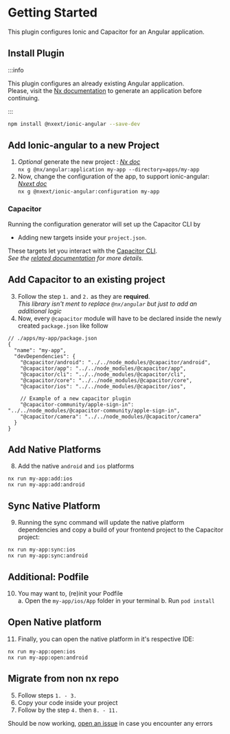 # Getting Started

This plugin configures Ionic and Capacitor for an Angular application.

## Install Plugin

:::info

This plugin configures an already existing Angular application.  
Please, visit the [Nx documentation](https://nx.dev/nx-api/angular) to generate an application before continuing.

:::

```bash
npm install @nxext/ionic-angular --save-dev
```

## Add Ionic-angular to a new Project

1. _Optional_ generate the new project : _[Nx doc](https://nx.dev/nx-api/angular)_  
   `nx g @nx/angular:application my-app --directory=apps/my-app`
2. Now, change the configuration of the app, to support ionic-angular: _[Nxext doc](./generators)_  
   `nx g @nxext/ionic-angular:configuration my-app`

### Capacitor

Running the configuration generator will set up the Capacitor CLI by

- Adding new targets inside your `project.json`.

These targets let you interact with the [Capacitor CLI](https://capacitorjs.com/docs/cli).  
_See the [related documentation](/docs/capacitor/overview) for more details._

## Add Capacitor to an existing project

3. Follow the step `1.` and `2.` as they are **required**.  
   _This library isn't ment to replace `@nx/angular` but just to add an additional logic_
4. Now, every `@capacitor` module will have to be declared inside the newly created `package.json` like follow

```jsonc
// ./apps/my-app/package.json
{
  "name": "my-app",
  "devDependencies": {
    "@capacitor/android": "../../node_modules/@capacitor/android",
    "@capacitor/app": "../../node_modules/@capacitor/app",
    "@capacitor/cli": "../../node_modules/@capacitor/cli",
    "@capacitor/core": "../../node_modules/@capacitor/core",
    "@capacitor/ios": "../../node_modules/@capacitor/ios",

    // Example of a new capacitor plugin
    "@capacitor-community/apple-sign-in": "../../node_modules/@capacitor-community/apple-sign-in",
    "@capacitor/camera": "../../node_modules/@capacitor/camera"
  }
}
```

## Add Native Platforms

8. Add the native `android` and `ios` platforms

```
nx run my-app:add:ios
nx run my-app:add:android
```

## Sync Native Platform

9. Running the sync command will update the native platform dependencies and copy a build of your frontend project to the Capacitor project:

```
nx run my-app:sync:ios
nx run my-app:sync:android
```

## Additional: Podfile

10. You may want to, (re)init your Podfile  
    a. Open the `my-app/ios/App` folder in your terminal
    b. Run `pod install`

## Open Native platform

11. Finally, you can open the native platform in it's respective IDE:

```
nx run my-app:open:ios
nx run my-app:open:android
```

## Migrate from non nx repo

5. Follow steps `1. - 3.`
6. Copy your code inside your project
7. Follow by the step `4.` then `8. - 11.`

Should be now working, [open an issue](https://github.com/nxext/nx-extensions/issues) in case you encounter any errors
